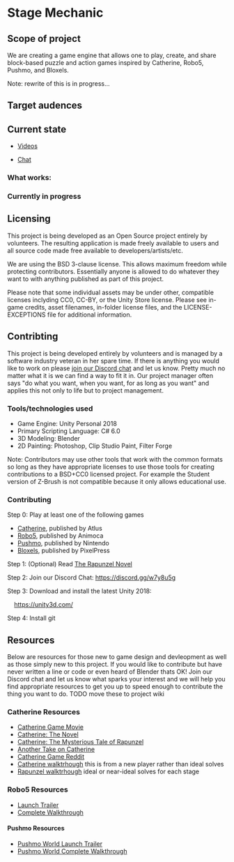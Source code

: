 # Stage Mechanic

## Scope of project

We are creating a game engine that allows one to play, create, and share block-based puzzle and action games inspired by Catherine, Robo5, Pushmo, and Bloxels.

Note: rewrite of this is in progress...

## Target audences


## Current state

* [Videos](https://www.youtube.com/channel/UCO7dcRrjPb5eCst-9uAXXPg/videos)

* [Chat](https://discord.gg/TBU4MyE)

### What works:

### Currently in progress

## Licensing

This project is being developed as an Open Source project entirely by volunteers. The resulting application is made freely available to users and all source code made free available to developers/artists/etc.

We are using the BSD 3-clause license. This allows maximum freedom while protecting contributors. Essentially anyone is allowed to do whatever they want to with anything published as part of this project. 

Please note that some individual assets may be under other, compatible licenses inclyding CC0, CC-BY, or the Unity Store license. Please see in-game credits, asset filenames, in-folder license files, and the LICENSE-EXCEPTIONS file for additional information.

## Contribting

This project is being developed entirely by volunteers and is managed by a software industry veteran in her spare time. If there is anything you would like to work on please [join our Discord chat](https://discord.gg/TBU4MyE) and let us know. Pretty much no matter what it is we can find a way to fit it in. Our project manager often says "do what you want, when you want, for as long as you want" and applies this not only to life but to project management.

### Tools/technologies used

* Game Engine: Unity Personal 2018
* Primary Scripting Language: C# 6.0
* 3D Modeling: Blender
* 2D Painting: Photoshop, Clip Studio Paint, Filter Forge

Note: Contributors may use other tools that work with the common formats so long as they have appropriate licenses to use those tools for creating contributions to a BSD+CC0 licensed project. For example the Student version of Z-Brush is not compatible because it only allows educational use.

### Contributing

Step 0: Play at least one of the following games
* [Catherine](http://catherine.wikia.com/wiki/Catherine_Wiki), published by Atlus
* [Robo5](https://play.google.com/store/apps/details?id=com.animoca.google.robo5&hl=en), published by Animoca
* [Pushmo](https://www.nintendo.com/games/detail/pushmo-3ds), published by Nintendo
* [Bloxels](https://www.bloxelsbuilder.com/), published by PixelPress

Step 1: (Optional) Read [The Rapunzel Novel](http://fftranslations.atspace.co.uk/rapunzel/)

Step 2: Join our Discord Chat: https://discord.gg/w7y8u5g

Step 3: Download and install the latest Unity 2018:

&nbsp;&nbsp;&nbsp;&nbsp;https://unity3d.com/

Step 4: Install git


## Resources

Below are resources for those new to game design and devleopment as well as those simply new to this project. If you would like to contribute but have never written a line or code or even heard of Blender thats OK! Join our Discord chat and let us know what sparks your interest and we will help you find appropriate resources to get you up to speed enough to contribute the thing you want to do.
TODO move these to project wiki


### Catherine Resources

* [Catherine Game Movie](https://www.youtube.com/watch?v=QX_ImJmCbSs)
* [Catherine: The Novel](http://fftranslations.atspace.co.uk/catherine/)
* [Catherine: The Mysterious Tale of Rapunzel](http://fftranslations.atspace.co.uk/rapunzel/index.html)
* [Another Take on Catherine](https://www.youtube.com/watch?v=f8k8dG27pB8&t=77s)
* [Catherine Game Reddit](http://reddit.com/r/catherinegame)
* [Catherine walktrhough](https://www.youtube.com/watch?v=dGdVFn8KbBc&list=PLCF294B7A87DAB31C) this is from a new player rather than ideal solves
* [Rapunzel walktrhough](https://www.youtube.com/watch?v=NLRzLdbnpLU&list=PL5775F9FDCBD08849) ideal or near-ideal solves for each stage


### Robo5 Resources

* [Launch Trailer](https://www.youtube.com/watch?v=2S96oOPK1Ck)
* [Complete Walkthrough](https://www.youtube.com/playlist?list=PL5387035B13092571)

#### Pushmo Resources

* [Pushmo World Launch Trailer](https://www.youtube.com/watch?v=Vm7qYpklhNg)
* [Pushmo World Complete Walkthrough](https://www.youtube.com/playlist?list=PLYpDU5ElRBflOhN0lC_wS13aNEVynhS99)

